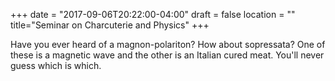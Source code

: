 +++
date = "2017-09-06T20:22:00-04:00"
draft = false
location = ""
title="Seminar on Charcuterie and Physics"
+++

Have you ever heard of a magnon-polariton? How about sopressata? One of these is a magnetic wave and the other is an Italian cured meat. You'll never guess which is which.
